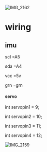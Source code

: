  

![IMG_2162](https://user-images.githubusercontent.com/75689777/101551305-248ac180-39b1-11eb-8272-7ff0f3cc87ff.png)















# wiring 

## imu 
scl =A5 

sda =A4 

vcc =5v  

grn =grn

#### servo

int servopin1 = 9;  

int servopin2 = 10;

int servopin3 = 11;

int servopin4 = 12;

![IMG_2159](https://user-images.githubusercontent.com/75689777/101551489-5e5bc800-39b1-11eb-8d66-a5798e4151d7.png)



